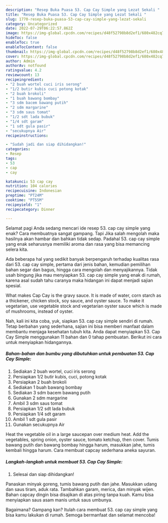 ```yaml
---
description: "Resep Buka Puasa 53. Cap Cay Simple yang Lezat Sekali "
title: "Resep Buka Puasa 53. Cap Cay Simple yang Lezat Sekali "
slug: 1770-resep-buka-puasa-53-cap-cay-simple-yang-lezat-sekali
category: Uncategorized
date: 2022-07-29T06:22:57.862Z
image: https://img-global.cpcdn.com/recipes/d48f52798b8d2ef1/680x482cq70/53-cap-cay-simple-foto-resep-utama.jpg
hideToc: false
enableToc: true
enableTocContent: false
thumbnail: https://img-global.cpcdn.com/recipes/d48f52798b8d2ef1/680x482cq70/53-cap-cay-simple-foto-resep-utama.jpg
cover: https://img-global.cpcdn.com/recipes/d48f52798b8d2ef1/680x482cq70/53-cap-cay-simple-foto-resep-utama.jpg
author: Admin
authorAv: notfound
ratingvalue: 4.2
reviewcount: 13
recipeingredient:
- "2 buah wortel cuci iris serong"
- "1/2 butir kubis cuci potong kotak"
- "2 buah brokoli"
- "1 buah bawang bombay"
- "3 sdm bacem bawang putih"
- "2 sdm margarine"
- "3 sdm saus tomat"
- "1/2 sdt lada bubuk"
- "1/4 sdt garam"
- "1 sdt gula pasir"
- "secukupnya Air"
recipeinstructions:

- "Sudah jadi dan siap dihidangkan!"
categories:
- Resep
tags:
- 53
- cap
- cay

katakunci: 53 cap cay 
nutrition: 104 calories
recipecuisine: Indonesian
preptime: "PT24M"
cooktime: "PT55M"
recipeyield: "1"
recipecategory: Dinner

---
```



Selamat pagi Anda sedang mencari ide resep 53. cap cay simple yang enak? Cara membuatnya sangat gampang. Tapi Jika salah mengolah maka hasilnya akan hambar dan bahkan tidak sedap. Padahal 53. cap cay simple yang enak seharusnya memiliki aroma dan rasa yang bisa memancing selera kita.


Ada beberapa hal yang sedikit banyak berpengaruh terhadap kualitas rasa dari 53. cap cay simple, pertama dari jenis bahan, kemudian pemilihan bahan segar dan bagus, hingga cara mengolah dan menyajikannya. Tidak usah bingung jika mau menyiapkan 53. cap cay simple yang enak di rumah, karena asal sudah tahu caranya maka hidangan ini dapat menjadi sajian spesial.

What makes Cap Cay is the gravy sauce. It is made of water, corn starch as a thickener, chicken stock, soy sauce, and oyster sauce. To make it vegetarian, use vegetable stock and vegetarian oyster sauce which is made of mushrooms, instead of oyster.


Nah, kali ini kita coba, yuk, siapkan 53. cap cay simple sendiri di rumah. Tetap berbahan yang sederhana, sajian ini bisa memberi manfaat dalam membantu menjaga kesehatan tubuh kita. Anda dapat menyiapkan 53. Cap Cay Simple menggunakan 11 bahan dan 0 tahap pembuatan. Berikut ini cara untuk menyiapkan hidangannya.

<!--inarticleads1-->

##### Bahan-bahan dan bumbu yang dibutuhkan untuk pembuatan 53. Cap Cay Simple:

1. Sediakan 2 buah wortel, cuci iris serong
1. Persiapkan 1/2 butir kubis, cuci, potong kotak
1. Persiapkan 2 buah brokoli
1. Sediakan 1 buah bawang bombay
1. Sediakan 3 sdm bacem bawang putih
1. Gunakan 2 sdm margarine
1. Ambil 3 sdm saus tomat
1. Persiapkan 1/2 sdt lada bubuk
1. Persiapkan 1/4 sdt garam
1. Ambil 1 sdt gula pasir
1. Gunakan secukupnya Air


Heat the vegetable oil in a large saucepan over medium heat. Add the vegetables, spring onion, oyster sauce, tomato ketchup, then cover. Tumis bawang putih dan bawang bombay hingga harum, masukkan jahe, tumis kembali hingga harum. Cara membuat capcay sederhana aneka sayuran. 

<!--inarticleads2-->

##### Langkah-langkah untuk membuat 53. Cap Cay Simple:


1. Selesai dan siap dihidangkan!

Panaskan minyak goreng, tumis bawang putih dan jahe. Masukkan udang dan saus tiram, aduk rata. Tambahkan garam, merica, dan minyak wijen. Bahan capcay dingin bisa disajikan di atas piring tanpa kuah. Kamu bisa menyiapkan saus asam manis untuk saus umbunya. 

Bagaimana? Gampang kan? Itulah cara membuat 53. cap cay simple yang bisa kamu lakukan di rumah. Semoga bermanfaat dan selamat mencoba!
